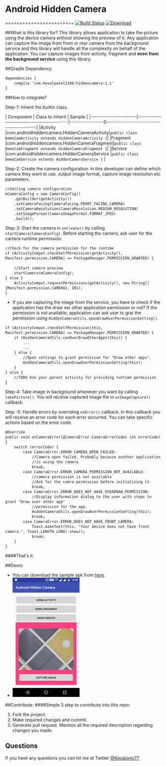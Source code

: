 # Android Hidden Camera
========================
[![Build Status](https://travis-ci.org/kevalpatel2106/android-hidden-camera.svg?branch=master)](https://travis-ci.org/kevalpatel2106/android-hidden-camera) [ ![Download](https://api.bintray.com/packages/kevalpatel2106/maven/android-hidden-camera/images/download.svg) ](https://bintray.com/kevalpatel2106/maven/android-hidden-camera/_latestVersion)

##What is this library for?
This library allows application to take the picture using the device camera without showing the preview of it. Any application can capture the image from front or rear camera from the background service and this library will handle all the complexity on behalf of the application. You can capture images from activity, fragment and **even from the background service** using this library.

##Gradle Dependency:
```
dependencies {
    compile 'com.kevalpatel2106:hiddencamera:1.1'
}
```

##How to integrate?

Step-1: Inherit the builtin class.

|       Component       |              Class to inherit              |                             Sample                          |
|-----------------------|:------------------------------------------:|-----------------0------------------------------------------:|
|Activity               |com.androidhiddencamera.HiddenCameraActivity|`public class DemoCamActivity extends HiddenCameraActivity {`|
|Fragment               |com.androidhiddencamera.HiddenCameraFragment|`public class DemoCamFragment extends HiddenCameraFragment {`|
|Service                |com.androidhiddencamera.HiddenCameraService |`public class DemoCamService extends HiddenCameraService {`  |

Step-2: Create the camera configuration. In this developer can define which camera they want to use, output image format, capture image resolution etc parameters.

```
//Setting camera configuration
mCameraConfig = new CameraConfig()
    .getBuilder(getActivity())
    .setCameraFacing(CameraFacing.FRONT_FACING_CAMERA)
    .setCameraResolution(CameraResolution.MEDIUM_RESOLUTION)
    .setImageFormat(CameraImageFormat.FORMAT_JPEG)
    .build();
```

Step-3: Start the camera in `onCreate()` by calling `startCamera(CameraConfig)`. Before starting the camera, ask user for the camera runtime permission.

```
//Check for the camera permission for the runtime
if (ActivityCompat.checkSelfPermission(getActivity(), Manifest.permission.CAMERA) == PackageManager.PERMISSION_GRANTED) {

    //Start camera preview
    startCamera(mCameraConfig);
} else {
    ActivityCompat.requestPermissions(getActivity(), new String[]{Manifest.permission.CAMERA}, 101);
}
```

- If you are capturing the image from the service, you have to check if the application has the draw ver other application permission or not? If the permission is not available, application can ask user to grat the permission using `HiddenCameraUtils.openDrawOverPermissionSetting()`.

```
if (ActivityCompat.checkSelfPermission(this, Manifest.permission.CAMERA) == PackageManager.PERMISSION_GRANTED) {
    if (HiddenCameraUtils.canOverDrawOtherApps(this)) {
        ...
        ...
    } else {
        //Open settings to grant permission for "Draw other apps".
        HiddenCameraUtils.openDrawOverPermissionSetting(this);
    }
} else {
    //TODO Ask your parent activity for providing runtime permission
}
```

Step-4: Take image in background whenever you want by calling `takePicture()`. You will receive captured image file in `onImageCapture()` callback.

Step -5: Handle errors by overriding `onError()` callback. In this callback you will receive an error code for each error occurred. You can take specific actions based on the error code.

```
@Override
public void onCameraError(@CameraError.CameraErrorCodes int errorCode) {
    switch (errorCode) {
        case CameraError.ERROR_CAMERA_OPEN_FAILED:
            //Camera open failed. Probably because another application
            //is using the camera
            break;
        case CameraError.ERROR_CAMERA_PERMISSION_NOT_AVAILABLE:
            //camera permission is not available
            //Ask for the camra permission before initializing it.
            break;
        case CameraError.ERROR_DOES_NOT_HAVE_OVERDRAW_PERMISSION:
            //Display information dialog to the user with steps to grant "Draw over other app"
            //permission for the app.
            HiddenCameraUtils.openDrawOverPermissionSetting(this);
            break;
        case CameraError.ERROR_DOES_NOT_HAVE_FRONT_CAMERA:
            Toast.makeText(this, "Your device does not have front camera.", Toast.LENGTH_LONG).show();
            break;
    }
}
```

####That's it.

##Demo
- You can download the sample apk from [here](/apk/sample.apk).
- ![sample](/apk/sample.png)

##Contribute:
####Simple 3 step to contribute into this repo:

1. Fork the project.
2. Make required changes and commit.
3. Generate pull request. Mention all the required description regarding changes you made.

## Questions
If you have any questions you can hit me at Twitter [@Kevalonly77](https://twitter.com/Kevalonly77)
